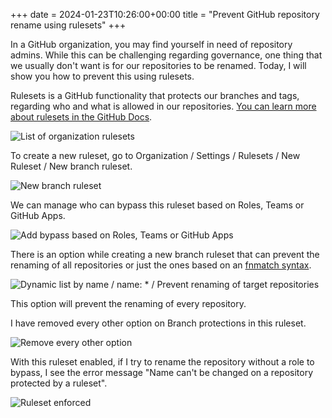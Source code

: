 +++ 
date = 2024-01-23T10:26:00+00:00
title = "Prevent GitHub repository rename using rulesets"
+++

In a GitHub organization, you may find yourself in need of repository admins. While this can be challenging regarding governance, one thing that we usually don't want is for our repositories to be renamed. Today, I will show you how to prevent this using rulesets.

Rulesets is a GitHub functionality that protects our branches and tags, regarding who and what is allowed in our repositories. [You can learn more about rulesets in the GitHub Docs](https://docs.github.com/en/repositories/configuring-branches-and-merges-in-your-repository/managing-rulesets/about-rulesets).

![List of organization rulesets](/img/2024-01-23-prevent-github-repository-rename-using-rulesets/1.png)


To create a new ruleset, go to Organization / Settings / Rulesets / New Ruleset / New branch ruleset.

![New branch ruleset](/img/2024-01-23-prevent-github-repository-rename-using-rulesets/2.png)

We can manage who can bypass this ruleset based on Roles, Teams or GitHub Apps.

![Add bypass based on Roles, Teams or GitHub Apps](/img/2024-01-23-prevent-github-repository-rename-using-rulesets/3.png)

There is an option while creating a new branch ruleset that can prevent the renaming of all repositories or just the ones based on an [fnmatch syntax](https://docs.github.com/en/repositories/configuring-branches-and-merges-in-your-repository/managing-rulesets/creating-rulesets-for-a-repository#using-fnmatch-syntax).

![Dynamic list by name / name: * / Prevent renaming of target repositories](/img/2024-01-23-prevent-github-repository-rename-using-rulesets/4.png)

This option will prevent the renaming of every repository.

I have removed every other option on Branch protections in this ruleset.

![Remove every other option](/img/2024-01-23-prevent-github-repository-rename-using-rulesets/5.png)

With this ruleset enabled, if I try to rename the repository without a role to bypass, I see the error message "Name can't be changed on a repository protected by a ruleset".

![Ruleset enforced](/img/2024-01-23-prevent-github-repository-rename-using-rulesets/6.png)